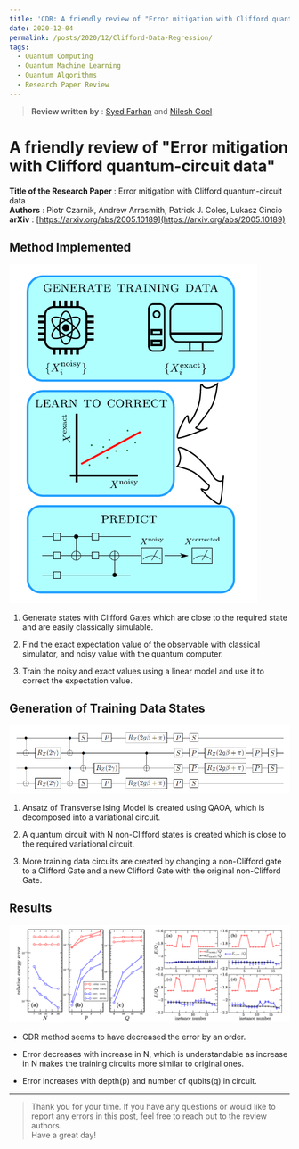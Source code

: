```yaml
---
title: 'CDR: A friendly review of "Error mitigation with Clifford quantum-circuit data"'
date: 2020-12-04
permalink: /posts/2020/12/Clifford-Data-Regression/
tags:
  - Quantum Computing
  - Quantum Machine Learning
  - Quantum Algorithms
  - Research Paper Review
---
```


> **Review written by** : [Syed Farhan](https://www.linkedin.com/in/syedfarhanahmad/) and [Nilesh Goel](https://www.linkedin.com/in/nilesh-goel/)  

# A friendly review of "Error mitigation with Clifford quantum-circuit data"

**Title of the Research Paper** : Error mitigation with Clifford quantum-circuit data  
**Authors** : Piotr Czarnik, Andrew Arrasmith, Patrick J. Coles, Lukasz Cincio  
**arXiv** : [https://arxiv.org/abs/2005.10189](https://arxiv.org/abs/2005.10189)   


## Method Implemented

![Method implemented](https://raw.githubusercontent.com/born-2learn/born-2learn.github.io/master/_posts/images/cdr/method-implementation.png)  

1. Generate states with Clifford Gates which are close to the required state and are easily classically simulable.
   
2. Find the exact expectation value of the observable with classical simulator, and noisy value with the quantum computer.
   
3. Train the noisy and exact values using a linear model and use it to correct the expectation value.

## Generation of Training Data States

![circuit](https://raw.githubusercontent.com/born-2learn/born-2learn.github.io/master/_posts/images/cdr/circuit.png)  

1. Ansatz of Transverse Ising Model is created using QAOA,
which is decomposed into a variational circuit.

2. A quantum circuit with N non-Clifford states is created which
is close to the required variational circuit.

3. More training data circuits are created by changing a
non-Clifford gate to a Clifford Gate and a new Clifford Gate
with the original non-Clifford Gate.  

## Results

![results](https://raw.githubusercontent.com/born-2learn/born-2learn.github.io/master/_posts/images/cdr/results.png)  

- CDR method seems to have decreased the
error by an order.

- Error decreases with increase in N, which is
understandable as increase in N makes the
training circuits more similar to original ones.

- Error increases with depth(p) and number of
qubits(q) in circuit.

---
> Thank you for your time. If you have any questions or would like to report any errors in this post, feel free to reach out to the review authors.  
> Have a great day!

